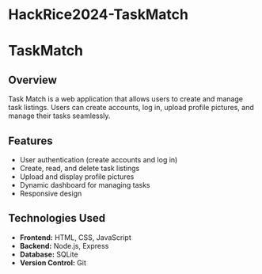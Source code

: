 # HackRice2024-TaskMatch

# TaskMatch

## Overview
Task Match is a web application that allows users to create and manage task listings. Users can create accounts, log in, upload profile pictures, and manage their tasks seamlessly.

## Features
- User authentication (create accounts and log in)
- Create, read, and delete task listings
- Upload and display profile pictures
- Dynamic dashboard for managing tasks
- Responsive design

## Technologies Used
- **Frontend:** HTML, CSS, JavaScript
- **Backend:** Node.js, Express
- **Database:** SQLite
- **Version Control:** Git
